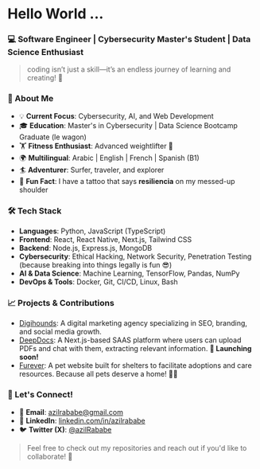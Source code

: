 # Hello World ... 

### 💻 Software Engineer | Cybersecurity Master's Student | Data Science Enthusiast

> coding isn’t just a skill—it’s an endless journey of learning and creating! 🚀

### 🚀 About Me
- 💡 **Current Focus**: Cybersecurity, AI, and Web Development
- 🎓 **Education**: Master's in Cybersecurity | Data Science Bootcamp Graduate (le wagon)
- 🏋️ **Fitness Enthusiast**: Advanced weightlifter 💪
- 🌍 **Multilingual**: Arabic | English | French | Spanish (B1)
- 🏄 **Adventurer**: Surfer, traveler, and explorer
- 🧠 **Fun Fact**: I have a tattoo that says **resiliencia** on my messed-up shoulder

### 🛠️ Tech Stack
- **Languages**: Python, JavaScript (TypeScript)
- **Frontend**: React, React Native, Next.js, Tailwind CSS
- **Backend**: Node.js, Express.js, MongoDB
- **Cybersecurity**: Ethical Hacking, Network Security, Penetration Testing (because breaking into things legally is fun 😎)
- **AI & Data Science**: Machine Learning, TensorFlow, Pandas, NumPy
- **DevOps & Tools**: Docker, Git, CI/CD, Linux, Bash

### 📈 Projects & Contributions
- [Digihounds](https://www.digi-hounds.com/): A digital marketing agency specializing in SEO, branding, and social media growth. 
- [DeepDocs](): A Next.js-based SAAS platform where users can upload PDFs and chat with them, extracting relevant information. **🚀 Launching soon!**
- [Furever](https://furever-flax.vercel.app/): A pet website built for shelters to facilitate adoptions and care resources. Because all pets deserve a home! 🐶🐱

### 🤝 Let's Connect!
- 📧 **Email**: [azilrababe@gmail.com](mailto:azilrababe@gmail.com)
- 💼 **LinkedIn**: [linkedin.com/in/azilrababe](https://www.linkedin.com/in/azilrababe)
- 🐦 **Twitter (X)**: [@azilRababe](https://x.com/azilRababe)

> Feel free to check out my repositories and reach out if you'd like to collaborate! 🚀



